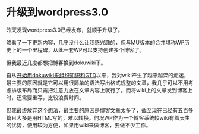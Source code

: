 # 升级到wordpress3.0

昨天发现wordpress3.0已经发布，就顺手升级了。

略看了一下更新内容，几乎没什么让我感兴趣的，但与MU版本的合并堪称WP历史上的一个里程碑，从此一套WP可以支持创建多个博客了。

但我最近几度都想把博客换到dokuwiki下。

自从<a href="http://0x3f.org/?p=1455">开始用dokuwiki来组织知识和GTD</a>以来，我对wiki产生了越来越深的痴迷，最主要的原因就是它可以用很简单的语法写出格式规整的文章，我几乎可以不用考虑排版布局而只需把注意力放在文章内容上就行了。而将wiki上的文章发到博客上时，还需要重写，比较浪费时间。

但我最终放弃这个想法，最主要的原因是博客文章太多了，截至现在已经有五百多篇且大多是用HTML写的，难以转换。何况WP作为一个博客系统较wiki有着天生的优势，使用较为方便，如果用wiki来做博客，要做不少工作。

